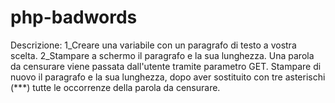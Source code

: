 # php-badwords

Descrizione:
1_Creare una variabile con un paragrafo di testo a vostra scelta.
2_Stampare a schermo il paragrafo e la sua lunghezza.
Una parola da censurare viene passata dall'utente tramite parametro GET.
Stampare di nuovo il paragrafo e la sua lunghezza, dopo aver sostituito con tre asterischi (***) tutte le occorrenze della parola da censurare.